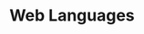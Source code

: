 ---
layout: default
title: Web Languages
slides:

  - class: title-slide
    content: |

      # Web Languages
      _How we create using code_


  - content: |

      ### A web page is made of three main languages

      ![Venn diagram of HTML, CSS and JS all overlapping](assets/images/html-css-js.png){:height="350"}


    notes: |

      Websites are made of many languages, but your most basic web page, what you see in your browser, is made up of three programming languages.

      That's three different types of code, each with their own rules.

      They all work together to display what you see on the screen.





  - content: |

      ### **HTML** is the markup language

      ![Screenshot of Google with only HTML enabled](assets/images/google-html.png){:height="350"}

      HTML is used to define the content of a web page.


    notes: |

      HTML is used to define the content of a web page: the words, the pictures, the links.

      It does not define any sizes, colours or layout.

      HTML stand for HyperText Markup Language.

      This is a picture of what Google looks like when you see only the HTML - no CSS or Javascript.





  - content: |

      ### **CSS** is the style sheet language

      ![Screenshot of Google with both HTML and CSS enabled](assets/images/google-css.png){:height="350"}

      CSS is used to define the design of a web page.


    notes: |

      CSS is used to define the appearance of a web page: the colours, the sizes, the layout.

      It can be thought of as the _design language_.

      It tells our web browser how to display the HTML.

      CSS stands for _Cascading Style Sheets_.

      This is a picture of what Google looks like when you combine the HTML and CSS.





  - content: |

      ### **JavaScript** is the programming language

      ![Screenshot of Google with all of HTML, CSS, JS enabled](assets/images/google-javascript.png){:height="350"}

      JavaScript is used to define the interactions of a web page.


    notes: |

      JavaScript is used to define any interactivity on a web page: dropdowns, popups, anything that changes after the page is first loaded.

      It can be thought of as the _interaction language_.

      JavaScript is often known as JS for short, and is actually quite different from Java, which is another programming laguage with a similar name. Tricky!

      This is a picture of what Google looks like when you see all the HTML, CSS and JS working together.




  - content: |

      ## HTML + CSS + JS = Website!

      You already know two of these, woohoo!


    notes: |

      Every web site that we visit is made up of all these files.

      There are HTML files, CSS files, JavaScript files and also files in lots of other languages.

      Other programming languages are used for making more complex websites, with user accounts you can log in to, or shopping sites where you can buy things.

  
  - content: |

      ## Challenge

      **Design your own "Breaking News" item:**

      - Go to the [New Zealand Herald](http://nzherald.co.nz){: target="_blank"} site
      - Click on today's top story
      - Right click on the story's title and "Inspect Element"
      - Edit the headline to make your own news!

    notes: |

      No notes


  - content: |

      ## Extra Super Challenge
      
      **On your news page, try these too:**

      - Modify the paragraph text to match your headline
      - Change the image source to link to a different image
      - Change the background colour by editing the CSS

    notes: |

      No notes



  - content: |

      ![Thumbs Up!]([[BASE_URL]]/theme/assets/images/thumbs-up.svg){: height="200"}

      ## Web Languages: Complete!

      Next we'll take a quick look at how the Internet itself works...

      [Take me to the next chapter!](infrastructure.html)

    notes: |

      Next we'll take a quick look at how the Internet itself works...

---